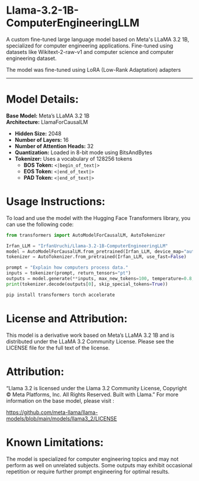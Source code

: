 # Llama-3.2-1B-ComputerEngineeringLLM
A custom fine-tuned large language model based on Meta's LLaMA 3.2 1B, specialized for computer engineering applications. Fine-tuned using datasets like Wikitext-2-raw-v1 and computer science and computer engineering dataset.

The model was fine-tuned using LoRA (Low-Rank Adaptation) adapters

---

# Model Details:

**Base Model:** Meta’s LLaMA 3.2 1B  
**Architecture:** LlamaForCausalLM  
- **Hidden Size:** 2048  
- **Number of Layers:** 16  
- **Number of Attention Heads:** 32
- **Quantization:** Loaded in 8-bit mode using BitsAndBytes  
- **Tokenizer:** Uses a vocabulary of 128256 tokens  
  - **BOS Token:** `<|begin_of_text|>`  
  - **EOS Token:** `<|end_of_text|>`  
  - **PAD Token:** `<|end_of_text|>`


# Usage Instructions:

To load and use the model with the Hugging Face Transformers library, you can use the following code:

```python
from transformers import AutoModelForCausalLM, AutoTokenizer

Irfan_LLM = "IrfanUruchi/Llama-3.2-1B-ComputerEngineeringLLM"
model = AutoModelForCausalLM.from_pretrained(Irfan_LLM, device_map="auto")
tokenizer = AutoTokenizer.from_pretrained(Irfan_LLM, use_fast=False)

prompt = "Explain how computers process data."
inputs = tokenizer(prompt, return_tensors="pt")
outputs = model.generate(**inputs, max_new_tokens=100, temperature=0.8, top_k=50, top_p=0.92)
print(tokenizer.decode(outputs[0], skip_special_tokens=True))

pip install transformers torch accelerate
```

# License and Attribution:

This model is a derivative work based on Meta’s LLaMA 3.2 1B and is distributed under the LLaMA 3.2 Community License.
Please see the LICENSE file for the full text of the license.


# Attribution:

“Llama 3.2 is licensed under the Llama 3.2 Community License, Copyright © Meta Platforms, Inc. All Rights Reserved. Built with Llama.”
For more information on the base model, please visit :

https://github.com/meta-llama/llama-models/blob/main/models/llama3_2/LICENSE

# Known Limitations:

The model is specialized for computer engineering topics and may not perform as well on unrelated subjects.
Some outputs may exhibit occasional repetition or require further prompt engineering for optimal results.






